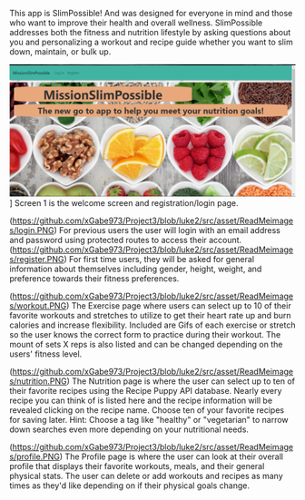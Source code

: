 This app is SlimPossible! And was designed for everyone in mind and those who want to improve their health and overall wellness.  SlimPossible addresses both the fitness and nutrition lifestyle by asking questions about you and personalizing a workout and recipe guide whether you want to slim down, maintain, or bulk up.

![solarized dualmode](https://github.com/xGabe973/Project3/blob/luke2/src/asset/ReadMeimages/splashscrn.PNG)]
Screen 1 is the welcome screen and registration/login page.  

(https://github.com/xGabe973/Project3/blob/luke2/src/asset/ReadMeimages/login.PNG)
For previous users the user will login with an email address and password using protected routes to access their account.  
(https://github.com/xGabe973/Project3/blob/luke2/src/asset/ReadMeimages/register.PNG)
For first time users, they will be asked for general information about themselves including gender, height, weight, and preference towards their fitness preferences.

(https://github.com/xGabe973/Project3/blob/luke2/src/asset/ReadMeimages/workout.PNG)
The Exercise page where users can select up to 10 of their favorite workouts and stretches to utilize to get their heart rate up and burn calories and increase flexibility. Included are Gifs of each exercise or stretch so the user knows the correct form to practice during their workout.  The mount of sets X reps is also listed and can be changed depending on the users' fitness level.

(https://github.com/xGabe973/Project3/blob/luke2/src/asset/ReadMeimages/nutrition.PNG)
The Nutrition page is where the user can select up to ten of their favorite recipes using the Recipe Puppy API database.  Nearly every recipe you can think of is listed here and the recipe information will be revealed clicking on the recipe name. Choose ten of your favorite recipes for saving later. Hint:  Choose a tag like "healthy" or "vegetarian" to narrow down searches even more depending on your nutritional needs.

(https://github.com/xGabe973/Project3/blob/luke2/src/asset/ReadMeimages/profile.PNG)
The Profile page is where the user can look at their overall profile that displays their favorite workouts, meals, and their general physical stats.  The user can delete or add workouts and recipes as many times as they'd like depending on if their physical goals change.
